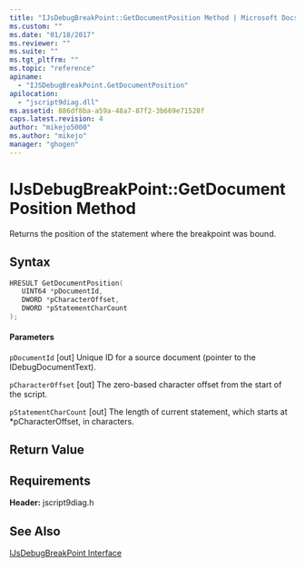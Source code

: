 ```yaml
---
title: "IJsDebugBreakPoint::GetDocumentPosition Method | Microsoft Docs"
ms.custom: ""
ms.date: "01/18/2017"
ms.reviewer: ""
ms.suite: ""
ms.tgt_pltfrm: ""
ms.topic: "reference"
apiname:
  - "IJSDebugBreakPoint.GetDocumentPosition"
apilocation:
  - "jscript9diag.dll"
ms.assetid: 886df8ba-a59a-48a7-87f2-3b669e71528f
caps.latest.revision: 4
author: "mikejo5000"
ms.author: "mikejo"
manager: "ghogen"
---
```

# IJsDebugBreakPoint::GetDocumentPosition Method
Returns the position of the statement where the breakpoint was bound.

## Syntax

```cpp
HRESULT GetDocumentPosition(
   UINT64 *pDocumentId,
   DWORD *pCharacterOffset,
   DWORD *pStatementCharCount
);
```

#### Parameters
 `pDocumentId`
 [out] Unique ID for a source document (pointer to the IDebugDocumentText).

 `pCharacterOffset`
 [out] The zero-based character offset from the start of the script.

 `pStatementCharCount`
 [out] The length of current statement, which starts at *pCharacterOffset, in characters.

## Return Value

## Requirements
 **Header:** jscript9diag.h

## See Also
 [IJsDebugBreakPoint Interface](../../winscript/reference/ijsdebugbreakpoint-interface.md)